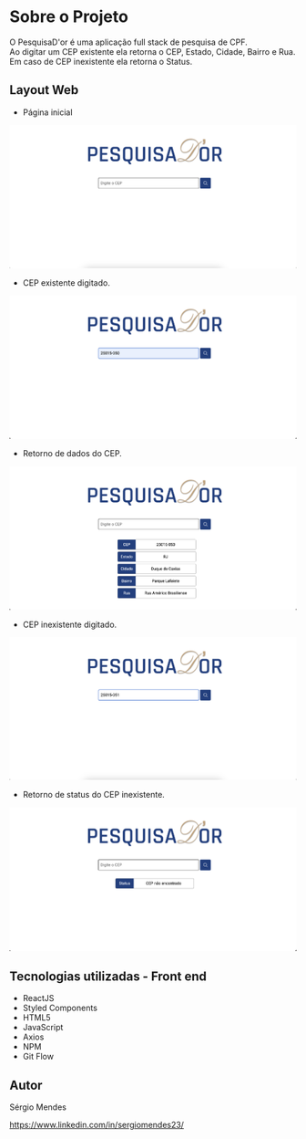 # Sobre o Projeto

O PesquisaD'or é uma aplicação full stack de pesquisa de CPF. <br>
Ao digitar um CEP existente ela retorna o CEP, Estado, Cidade, Bairro e Rua. <br>
Em caso de CEP inexistente ela retorna o Status.

## Layout Web

- Página inicial

![Web 1](https://github.com/sergiomendes23/rededor-front/blob/main/src/Assets/Images/web1.png)

- CEP existente digitado.

![Web 2](https://github.com/sergiomendes23/rededor-front/blob/main/src/Assets/Images/web2.png)

- Retorno de dados do CEP.

![Web 3](https://github.com/sergiomendes23/rededor-front/blob/main/src/Assets/Images/web-3.png)

- CEP inexistente digitado.

![Web 5](https://github.com/sergiomendes23/rededor-front/blob/main/src/Assets/Images/web5.png)

- Retorno de status do CEP inexistente.

![Web 4](https://github.com/sergiomendes23/rededor-front/blob/main/src/Assets/Images/web4.png)

## Tecnologias utilizadas - Front end

- ReactJS
- Styled Components
- HTML5
- JavaScript
- Axios
- NPM
- Git Flow

## Autor

Sérgio Mendes

https://www.linkedin.com/in/sergiomendes23/
